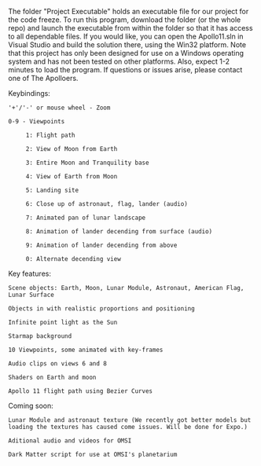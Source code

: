 The folder "Project Executable" holds an executable file for our project for the code freeze. 
To run this program, download the folder (or the whole repo) and launch the executable from within the folder so that it has access to all dependable files. 
If you would like, you can open the Apollo11.sln in Visual Studio and build the solution there, using the Win32 platform.
Note that this project has only been designed for use on a Windows operating system and has not been tested on other platforms. 
Also, expect 1-2 minutes to load the program.
If questions or issues arise, please contact one of The Apolloers. 

Keybindings:
 
    '+'/'-' or mouse wheel - Zoom
    
    0-9 - Viewpoints
 
         1: Flight path
 
         2: View of Moon from Earth

         3: Entire Moon and Tranquility base

         4: View of Earth from Moon

         5: Landing site

         6: Close up of astronaut, flag, lander (audio)
		 
		 7: Animated pan of lunar landscape
		 
		 8: Animation of lander decending from surface (audio)
		 
		 9: Animation of lander decending from above
		 
		 0: Alternate decending view
		 
Key features:
 
    Scene objects: Earth, Moon, Lunar Module, Astronaut, American Flag, Lunar Surface

	Objects in with realistic proportions and positioning
	
	Infinite point light as the Sun
 
    Starmap background
 
    10 Viewpoints, some animated with key-frames
 
    Audio clips on views 6 and 8
	
	Shaders on Earth and moon
	
	Apollo 11 flight path using Bezier Curves
	
Coming soon:
	
	Lunar Module and astronaut texture (We recently got better models but loading the textures has caused come issues. Will be done for Expo.)
		
	Aditional audio and videos for OMSI
	
	Dark Matter script for use at OMSI's planetarium
	
	